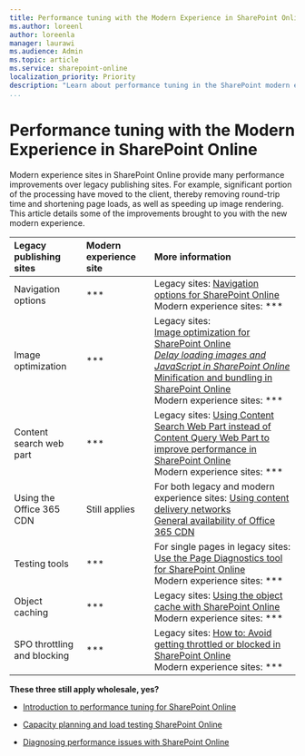 ```yaml
---
title: Performance tuning with the Modern Experience in SharePoint Online
ms.author: loreenl
author: loreenla
manager: laurawi
ms.audience: Admin
ms.topic: article
ms.service: sharepoint-online
localization_priority: Priority
description: "Learn about performance tuning in the SharePoint modern experience."
...
```


# Performance tuning with the Modern Experience in SharePoint Online

Modern experience sites in SharePoint Online provide many performance improvements over legacy publishing sites. For example, significant portion of the processing have moved to the client, thereby removing round-trip time and shortening page loads, as well as speeding up image rendering. This article details some of the improvements brought to you with the new modern experience.

|**Legacy publishing sites**|**Modern experience site**|**More information**|
|:-----|:-----|:-----|
|Navigation options|***|Legacy sites: [Navigation options for SharePoint Online](https://docs.microsoft.com/en-us/office365/enterprise/navigation-options-for-sharepoint-online)<br>Modern experience sites: ***|
|Image optimization|***|Legacy sites:<br>[Image optimization for SharePoint Online](https://docs.microsoft.com/en-us/office365/enterprise/image-optimization-for-sharepoint-online)<br>[*Delay loading images and JavaScript in SharePoint Online*](https://docs.microsoft.com/en-us/office365/enterprise/delay-loading-images-and-javascript-in-sharepoint-online)<br>[Minification and bundling in SharePoint Online](https://docs.microsoft.com/en-us/office365/enterprise/minification-and-bundling-in-sharepoint-online)<br>Modern experience sites: ***|
|Content search web part|***|Legacy sites: [Using Content Search Web Part instead of Content Query Web Part to improve performance in SharePoint Online](https://docs.microsoft.com/en-us/office365/enterprise/using-content-search-web-part-instead-of-content-query-web-part-to-improve-perfo)<br>Modern experience sites: ***|
|Using the Office 365 CDN|Still applies|For both legacy and modern experience sites: [Using content delivery networks](https://docs.microsoft.com/en-us/office365/enterprise/using-content-delivery-networks-with-sharepoint-online)<br>[General availability of Office 365 CDN](https://dev.office.com/blogs/general-availability-of-office-365-cdn)|
|Testing tools|***|For single pages in legacy sites: [Use the Page Diagnostics tool for SharePoint Online](https://docs.microsoft.com/en-us/office365/enterprise/page-diagnostics-for-spo)<br>Modern experience sites: ***|
|Object caching|***|Legacy sites: [Using the object cache with SharePoint Online](https://docs.microsoft.com/en-us/office365/enterprise/using-the-object-cache-with-sharepoint-online)<br>Modern experience sites: ***|
|SPO throttling and blocking|***|Legacy sites: [How to: Avoid getting throttled or blocked in SharePoint Online](https://msdn.microsoft.com/en-us/library/office/dn889829.aspx)<br>Modern experience sites: ***|

**These three still apply wholesale, yes?**

-   [Introduction to performance tuning for SharePoint Online](https://docs.microsoft.com/en-us/office365/enterprise/introduction-to-performance-tuning-for-sharepoint-online)

-   [Capacity planning and load testing SharePoint Online](https://docs.microsoft.com/en-us/office365/enterprise/capacity-planning-and-load-testing-sharepoint-online)

-   [Diagnosing performance issues with SharePoint Online](https://docs.microsoft.com/en-us/office365/enterprise/diagnosing-performance-issues-with-sharepoint-online)

